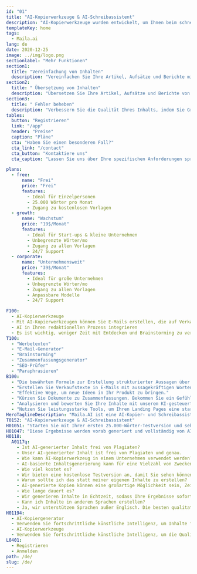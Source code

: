 ```yaml
---
id: "01"
title: "AI-Kopierwerkzeuge & AI-Schreibassistent"
description: "AI-Kopierwerkzeuge wurden entwickelt, um Ihnen beim schnellen Schreiben von Inhalten für Ihre Marke zu helfen."
templateKey: home
tags:
  - Maila.ai
lang: de
date: 2020-12-25
image: ../img/logo.png
sectionlabel: "Mehr Funktionen"
section1:
  title: "Vereinfachung von Inhalten"
  description: "Vereinfachen Sie Ihre Artikel, Aufsätze und Berichte mit fortgeschrittener künstlicher Intelligenz."
section2:
  title: " Übersetzung von Inhalten"
  description: "Übersetzen Sie Ihre Artikel, Aufsätze und Berichte von einer Sprache in eine andere."
section3:
  title: " Fehler beheben"
  description: "Verbessern Sie die Qualität Ihres Inhalts, indem Sie Grammatikfehler, Rechtschreibfehler und stilistische Fehler beheben."
tables:
  button: "Registrieren"
  link: "/app"
  header: "Preise"
  caption: "Pläne"
  cta: "Haben Sie einen besonderen Fall?"
  cta_link: "/contact"
  cta_button: "Kontaktiere uns"
  cta_caption: "Lassen Sie uns über Ihre spezifischen Anforderungen sprechen und sehen, wie wir Ihnen helfen können."

plans:
  - free:
      name: "Frei"
      price: "Frei"
      features:
        - Ideal für Einzelpersonen
        - 25.000 Wörter pro Monat
        - Zugang zu kostenlosen Vorlagen
  - growth:
      name: "Wachstum"
      price: "19$/Monat"
      features:
        - Ideal für Start-ups & kleine Unternehmen
        - Unbegrenzte Wörter/mo
        - Zugang zu allen Vorlagen
        - 24/7 Support
  - corporate:
      name: "Unternehmensweit"
      price: "39$/Monat"
      features:
        - Ideal für große Unternehmen
        - Unbegrenzte Wörter/mo
        - Zugang zu allen Vorlagen
        - Anpassbare Modelle
        - 24/7 Support

F100:
  - AI-Kopierwerkzeuge
  - Mit AI-Kopierwerkzeugen können Sie E-Mails erstellen, die auf Verkauf ausgerichtet sind und Ihre Zielgruppe dazu motivieren, Maßnahmen zu ergreifen. Geben Sie einfach einige Produktinformationen ein, und unser fortschrittlicher Motor generiert eine Marketing-Nachricht, die Ihr Produkt auf die nächste Stufe bringt.
  - AI in Ihren redaktionellen Prozess integrieren
  - Es ist wichtig, weniger Zeit mit Entdecken und Brainstorming zu verbringen und mehr Zeit tatsächlich Ergebnisse zu erzielen. Durch die Integration von AI-Algorithmen in Ihren redaktionellen Prozess können Sie neue Ideen in Ihr Unternehmen bringen. Egal, ob Sie einen Blog-Beitrag schreiben, Inhalte für eine Website erstellen oder eine Marketing-E-Mail erstellen müssen, unser Plattform kann Ihnen dabei helfen, Ihren Schreibprozess zu beschleunigen.
T100:
  - "Werbetexten"
  - "E-Mail-Generator"
  - "Brainstorming"
  - "Zusammenfassungsgenerator"
  - "SEO-Prüfer"
  - "Paraphrasieren"
B100:
  - "Die bewährten Formeln zur Erstellung strukturierter Aussagen über Ihr Produkt."
  - "Erstellen Sie Verkaufstexte in E-Mails mit aussagekräftigen Worten und Phrasen für Ihr Produkt."
  - "Effektive Wege, um neue Ideen in Ihr Produkt zu bringen."
  - "Kürzen Sie Dokumente zu Zusammenfassungen. Bekommen Sie ein Gefühl dafür, was Menschen über verschiedene Themen sagen, ohne dabei überfordert zu sein."
  - "Analysieren und bewerten Sie Ihre Inhalte mit unserem KI-gesteuerten SEO-Checker."
  - "Nutzen Sie leistungsstarke Tools, um Ihren Landing Pages eine starke Stimme zu geben."
HeroTaglineDescription: "Maila.AI ist eine AI-Kopier- und Schreibassistentenplattform, mit der Sie professionelle Inhalte in wenigen Minuten erstellen können."
T0152: "AI-Kopierwerkzeuge & AI-Schreibassistent"
H01051: "Starten Sie mit Ihrer ersten 25.000-Wörter-Testversion und sehen Sie, ob Ihre Arbeit verbessert wird."
H01047: "Diese Ergebnisse werden vorab generiert und vollständig von AI angetrieben"
H0118:
  A0117q:
    - Ist AI-generierter Inhalt frei von Plagiaten?
    - Unser AI-generierter Inhalt ist frei von Plagiaten und genau.
    - Wie kann AI-Kopierwerkzeug in einem Unternehmen verwendet werden?
    - AI-basierte Inhaltsgenerierung kann für eine Vielzahl von Zwecken in Unternehmen verwendet werden. Diese Art von Inhalten kann bei Produktbeschreibungen, Social Media-Updates, E-Mail-Betreffzeilen und vielem mehr helfen. Ein AI-Schreibassistent kann dabei helfen, Zeit zu sparen und die Qualität der erstellten Inhalte zu verbessern.
    - Wie viel kostet es?
    - Wir bieten eine kostenlose Testversion an, damit Sie sehen können, ob unser AI Ihnen dabei helfen kann, großartige Inhalte zu erstellen.
    - Warum sollte ich das statt meiner eigenen Inhalte zu erstellen?
    - AI-generierte Kopien können eine großartige Möglichkeit sein, Zeit zu sparen, insbesondere wenn Sie unterbesetzt sind. AI-Kopierwerkzeuge können Inhalte schneller als ein menschlicher Schriftsteller erstellen.
    - Wie lange dauert es?
    - Wir generieren Inhalte in Echtzeit, sodass Ihre Ergebnisse sofort verfügbar sind. Es kann ein wenig Zeit in Anspruch nehmen, sich an einen AI-Schreibassistenten zu gewöhnen, aber sobald Sie den Dreh raus haben, kann es Ihnen viel Zeit sparen.
    - Kann ich Inhalte in anderen Sprachen erstellen?
    - Ja, wir unterstützen Sprachen außer Englisch. Die besten qualitativ hochwertigen Übersetzungen sind derzeit in Englisch verfügbar.
H01194:
  - AI-Kopiergenerator
  - Verwenden Sie fortschrittliche künstliche Intelligenz, um Inhalte für Ihre Website, Ihren Blog oder Ihre Marketingmaterialien zu erstellen.
  - AI-Kopierwerkzeuge
  - Verwenden Sie fortschrittliche künstliche Intelligenz, um die Qualität Ihres Inhalts zu verbessern, indem Sie Stil- und Grammatikfehler beheben.
L0401:
  - Registrieren
  - Anmelden
path: /de/
slug: /de/
---
```

